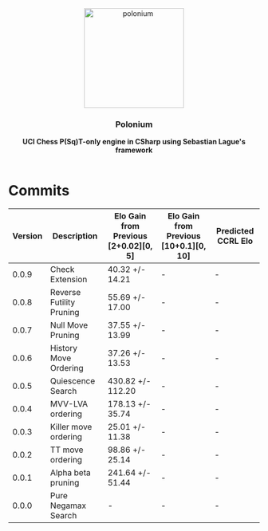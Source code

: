 <div align="center">

<img src="https://github.com/Dragjon/Polonium/assets/140328303/f03a2762-5046-4616-83c0-2cdfbc01d3e0" alt="polonium" width="200" height="200">

<h3>Polonium</h3>
<b> UCI Chess P(Sq)T-only engine in CSharp using Sebastian Lague's framework</b>
<br>
<br>
</div>

# Commits
| Version | Description                     | Elo Gain from Previous [2+0.02][0, 5] | Elo Gain from Previous [10+0.1][0, 10] | Predicted CCRL Elo |
|---------|---------------------------------|---------------------------------------|----------------------------------------|--------------------|
| 0.0.9   | Check Extension                 | 40.32 +/- 14.21                       | -                                      | -                  |
| 0.0.8   | Reverse Futility Pruning        | 55.69 +/- 17.00                       | -                                      | -                  |
| 0.0.7   | Null Move Pruning               | 37.55 +/- 13.99                       | -                                      | -                  |
| 0.0.6   | History Move Ordering           | 37.26 +/- 13.53                       | -                                      | -                  |
| 0.0.5   | Quiescence Search               | 430.82 +/- 112.20                     | -                                      | -                  |
| 0.0.4   | MVV-LVA ordering                | 178.13 +/- 35.74                      | -                                      | -                  |
| 0.0.3   | Killer move ordering            | 25.01 +/- 11.38                       | -                                      | -                  |
| 0.0.2   | TT move ordering                | 98.86 +/- 25.14                       | -                                      | -                  |
| 0.0.1   | Alpha beta pruning              | 241.64 +/- 51.44                      | -                                      | -                  |
| 0.0.0   | Pure Negamax Search             | -                                     | -                                      | -                  |
